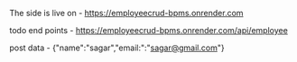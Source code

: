 The side is live on - https://employeecrud-bpms.onrender.com

todo end points - https://employeecrud-bpms.onrender.com/api/employee

post data - {"name":"sagar","email:":"sagar@gmail.com"}
